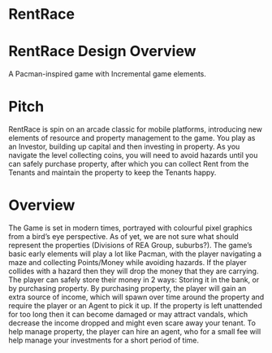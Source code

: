 # RentRace
# RentRace Design Overview
A Pacman-inspired game with Incremental game elements.
# Pitch
RentRace is spin on an arcade classic for mobile platforms, introducing new elements of resource and property management to the game. You play as an Investor, building up capital and then investing in property. As you navigate the level collecting coins, you will need to avoid hazards until you can safely purchase property, after which you can collect Rent from the Tenants and maintain the property to keep the Tenants happy.
# Overview
The Game is set in modern times, portrayed with colourful pixel graphics from a bird’s eye perspective. As of yet, we are not sure what should represent the properties (Divisions of REA Group, suburbs?). The game’s basic early elements will play a lot like Pacman, with the player navigating a maze and collecting Points/Money while avoiding hazards. If the player collides with a hazard then they will drop the money that they are carrying. The player can safely store their money in 2 ways: Storing it in the bank, or by purchasing property. By purchasing property, the player will gain an extra source of income, which will spawn over time around the property and require the player or an Agent to pick it up. If the property is left unattended for too long then it can become damaged or may attract vandals, which decrease the income dropped and might even scare away your tenant. To help manage property, the player can hire an agent, who for a small fee will help manage your investments for a short period of time.
